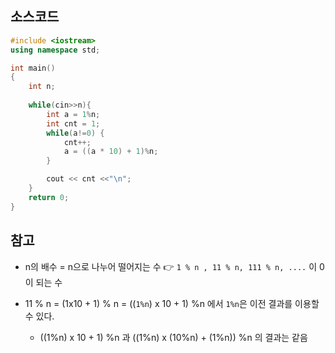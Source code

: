 
## 소스코드
```c++
#include <iostream>
using namespace std;

int main()
{
    int n;
    
    while(cin>>n){
        int a = 1%n;
        int cnt = 1;
        while(a!=0) {
            cnt++;
            a = ((a * 10) + 1)%n;
        }

        cout << cnt <<"\n";
    }
    return 0;
}
```

## 참고
- n의 배수 = n으로 나누어 떨어지는 수
👉 ``1 % n , 11 % n, 111 % n, ....`` 이 0이 되는 수

- 11 % n = (1x10 + 1) % n = ((``1%n``) x 10 + 1) %n 에서 ``1%n``은 이전 결과를 이용할 수 있다.
  - ((1%n) x 10 + 1) %n 과 ((1%n) x (10%n) + (1%n)) %n 의 결과는 같음
